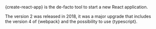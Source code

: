 {create-react-app} is the de-facto tool to start a new React application.

The version 2 was released in 2018, it was a major upgrade that includes the version 4 of {webpack} and the possibility to use {typescript}.